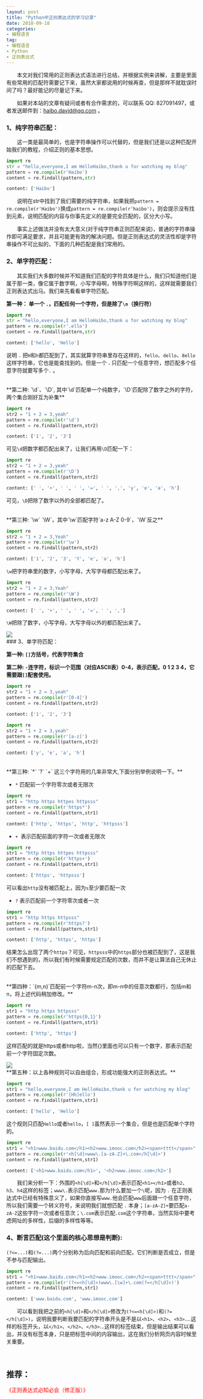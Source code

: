 ```yaml
---
layout: post
title: "Python中正则表达式的学习记录"
date: 2018-09-18
categories:
- 编程语言
tag:
- 编程语言
- Python
- 正则表达式
---
```


&emsp;&emsp;本文对我们常用的正则表达式语法进行总结，并根据实例来讲解，主要是里面有些常用的匹配符需要记下来，虽然大家都说用的时候再查，但是那样不就耽误时间了吗？最好能记的尽量记下来。

&emsp;&emsp;如果对本站的文章有疑问或者有合作需求的，可以联系 QQ: 827091497，或者发送邮件到：[haibo.david@qq.com](mailto:haibo.david@qq.com) 。


### 1、纯字符串匹配：

&emsp;&emsp;这一类是最简单的，也是字符串操作可以代替的，但是我们还是以这种匹配开始我们的教程，介绍正则的基本思想。

```python
import re
str = "hello,everyone,I am HelloHaibo,thank u for watching my blog"
pattern = re.compile(r'Haibo')
content = re.findall(pattern,str)
```

```python
content: ['Haibo']
```

&emsp;&emsp;说明在str中找到了我们需要的纯字符串，如果我把`pattern = re.compile(r'Haibo')`换成`pattern = re.compile(r'haibo')`，则会提示没有找到元素，说明匹配的内容与你事先定义的是要完全匹配的，区分大小写。

&emsp;&emsp;事实上述做法并没有太大意义(对于纯字符串正则匹配来说)，普通的字符串操作即可满足要求，并且可能更有效的解决问题。但是正则表达式的灵活性却是字符串操作不可比拟的，下面的几种匹配是我们常用的。

### 2、单字符匹配：

&emsp;&emsp;其实我们大多数时候并不知道我们匹配的字符具体是什么，我们只知道他们是属于那一类，像它属于数字啊，小写字母啊，特殊字符啊这样的，这样就需要我们正则表达式出马。我们来先看看单字符匹配。

**第一种： 单一个 `.`，匹配任何一个字符，但是除了`\n`（换行符）**

```python
import re
str = "hello,everyone,I am HelloHaibo,thank u for watching my blog"
pattern = re.compile(r'.ello')
content = re.findall(pattern,str)
```

```python
content: ['hello', 'Hello']
```

说明 `.` 把`H`和`h`都匹配到了，其实就算字符串里存在这样的，`fello`、`dello`、`8ello`这样字符串，它也是能查找到的。但是一个 **.** 只匹配一个任意字符，想匹配多个任意字符就要写多个`.` 。

<br>
**第二种: `\d`、`\D`, 其中`\d`匹配单一个纯数字，`\D`匹配除了数字之外的字符，两个集合刚好互为补集**

```python
import re
str2 = "1 + 2 = 3,yeah"
pattern = re.compile(r'\d')
content = re.findall(pattern,str2)
```

```python
content: ['1', '2', '3']
```

可见`\d`把数字都匹配出来了，让我们再用`\D`匹配一下：

```python
import re
str2 = "1 + 2 = 3,yeah"
pattern = re.compile(r'\D')
content = re.findall(pattern,str2)
```

```python
content: [' ', '+', ' ', ' ', '=', ' ', ',', 'y', 'e', 'a', 'h']
```

可见，`\D`把除了数字以外的全部都匹配了。

<br>
**第三种:  `\w` `\W`，其中`\w`匹配字符`a-z A-Z 0-9`，`\W`反之**

```python
import re
str2 = "1 + 2 = 3,Yeah"
pattern = re.compile(r'\w')
content = re.findall(pattern,str2)
```

```python
content: ['1', '2', '3', 'Y', 'e', 'a', 'h']
```

`\w`把字符串里的数字，小写字母，大写字母都匹配出来了。

```python
import re
str2 = "1 + 2 = 3,Yeah"
pattern = re.compile(r'\W')
content = re.findall(pattern,str2)
```

```python
content: [' ', '+', ' ', ' ', '=', ' ', ',']
```

`\W`把除了数字，小写字母，大写字母以外的都匹配出来了。

<img src="/assets/images/posts/re/1.png">

<br>
### 3、单字符匹配：

**第一种: `[]`方括号，代表字符集合**<br>

**第二种: `-`连字符，标识一个范围（对应ASCII表）0-4，表示匹配，0 1 2 3 4，它需要跟`[]`配套使用。**

```python
import re
str2 = "1 + 2 = 3,yeah"
pattern = re.compile(r'[0-4]')
content = re.findall(pattern,str2)
```
```python
content: ['1', '2', '3']
```
```python
import re
str2 = "1 + 2 = 3,yeah"
pattern = re.compile(r'[a-z]')
content = re.findall(pattern,str2)
```
```python
content: ['y', 'e', 'a', 'h']
```

<br>
**第三种:  `*`  `?`  `+` 这三个字符用的几率非常大,下面分别举例说明一下。**

- `*` 匹配前一个字符零次或者无限次

```python
import re
str1 = "http https httpes httpsss"
pattern = re.compile(r'https*')
content = re.findall(pattern,str1)
```
```python
content: ['http', 'https', 'http', 'httpsss']
```

- `+ `表示匹配前面的字符一次或者无限次

```python
import re
str1 = "http https httpes httpsss"
pattern = re.compile(r'https+')
content = re.findall(pattern,str1)
```
```python
content: ['https', 'httpsss']
```

可以看出`http`没有被匹配上，因为`s`至少要匹配一次

- `?` 表示匹配前一个字符零次或者一次

```python
import re
str1 = "http https httpsss"
pattern = re.compile(r'https?')
content = re.findall(pattern,str1)
```
```python
content: ['http', 'https', 'https']
```
结果怎么出现了两个`https`？可见，`httpsss`中的`https`部分也被匹配到了，这是我们不想遇到的，所以我们有时候需要规定匹配的次数，而并不是让算法自己无休止的匹配下去。

<br>
**第四种：`{m,n}`匹配前一个字符m-n次，即m-n中的任意次数都行，包括m和n，将上述代码稍加修改。**

```python
import re
str1 = "http https httpsss"
pattern = re.compile(r'https{0,1}')
content = re.findall(pattern,str1)
```
```python
content: ['http', 'https']
```
这样匹配的就是https或者http啦，当然{}里面也可以只有一个数字，那表示匹配前一个字符固定次数。

<img src="/assets/images/posts/re/2.png"/>

<br>
**第五种：以上各种规则可以自由组合，形成功能强大的正则表达式。**

```python
import re
str1 = "hello,everyone,I am HelloHaibo,thank u for watching my blog"
pattern = re.compile(r'[Hh]ello')
content = re.findall(pattern,str1)
```
```python
content: ['hello', 'Hello']
```

这个规则只匹配`Hello`或者`hello`，`[ ]`虽然表示一个集合，但是也是匹配单个字符的。

```python
import re
str1 = "<h1>www.baidu.com</h1><h2>www.imooc.com</h2><span>tttt</span>"
pattern = re.compile(r'<h[\d]>www\.[a-zA-Z]+\.com</h[\d]>')
content = re.findall(pattern,str1)
```
```python
content: ['<h1>www.baidu.com</h1>', '<h2>www.imooc.com</h2>']
```

&emsp;&emsp;我们来分析一下：外围的`<h[\d]>`和`</h[\d]>`表示匹配`<h1></h1>`或者`h2`、`h3`、`h4`这样的标签；`www\.`表示匹配`www.`那为什么要加一个`\`呢，因为 `.` 在正则表达式中已经有特殊意义了，如果你直接写`www.`他会匹配`www`后面跟一个任意字符，所以我们需要一个转义符号，来说明我们就想匹配 `.` 本身；`[a-zA-Z]+`要匹配`a-zA-Z`这些字符一次或者任意次；`\.com`表示匹配`.com`这个字符串，当然实际中要考虑网址的多样性，后缀的多样性等等。

### 4、断言匹配(这个里面的核心思想是判断):

`(?<=...)`和`(?=...)`两个分别称为后向匹配和前向匹配，它们判断是否成立，但是不参与匹配输出。

```python
import re
str1 = "<h1>www.baidu.com</h1><h2>www.imooc.com</h2><span>tttt</span>"
pattern = re.compile(r'(?<=<h[\d]>)www\.[\w]+\.com(?=</h[\d]>)')
content = re.findall(pattern,str1)
```
```python
content: ['www.baidu.com', 'www.imooc.com']
```

&emsp;&emsp;可以看到我把之前的`<h[\d]>`和`</h[\d]>`修改为`(?<=<h[\d]>)`和`(?=</h[\d]>)`，说明我要判断我要匹配的字符串开头是不是以`<h1>`、`<h2>`、`<h3>`....这样的标签开头，以`</h1>`、`</h2>`、`</h3>`...这样的标签结束，但是输出结果可以看出，并没有标签本身，只是把标签中间的内容输出，这在我们分析网页内容时候至关重要。

<br>


## 推荐：
<font color=red>《正则表达式必知必会（修正版）》</font>
